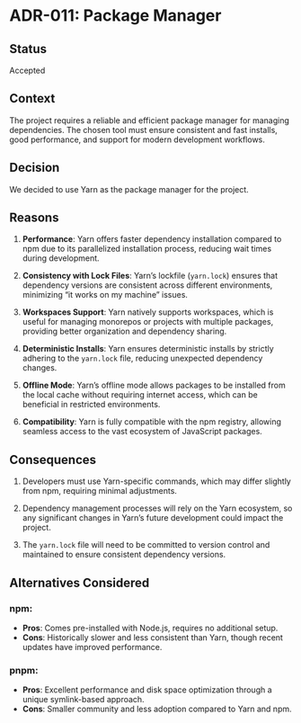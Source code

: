 # ADR-011: Package Manager

## Status

Accepted

## Context

The project requires a reliable and efficient package manager for managing
dependencies. The chosen tool must ensure consistent and fast installs, good
performance, and support for modern development workflows.

## Decision

We decided to use Yarn as the package manager for the project.

## Reasons

1. **Performance**:
   Yarn offers faster dependency installation compared to npm due to its
   parallelized installation process, reducing wait times during development.

2. **Consistency with Lock Files**:
   Yarn’s lockfile (`yarn.lock`) ensures that dependency versions are consistent
   across different environments, minimizing “it works on my machine” issues.

3. **Workspaces Support**:
   Yarn natively supports workspaces, which is useful for managing monorepos or
   projects with multiple packages, providing better organization and dependency
   sharing.

4. **Deterministic Installs**:
   Yarn ensures deterministic installs by strictly adhering to the `yarn.lock`
   file, reducing unexpected dependency changes.

5. **Offline Mode**:
   Yarn’s offline mode allows packages to be installed from the local cache
   without requiring internet access, which can be beneficial in restricted
   environments.

6. **Compatibility**:
   Yarn is fully compatible with the npm registry, allowing seamless access to
   the vast ecosystem of JavaScript packages.

## Consequences

1. Developers must use Yarn-specific commands, which may differ slightly from
   npm, requiring minimal adjustments.

2. Dependency management processes will rely on the Yarn ecosystem, so any
   significant changes in Yarn’s future development could impact the project.

3. The `yarn.lock` file will need to be committed to version control and
   maintained to ensure consistent dependency versions.

## Alternatives Considered

### npm:

- **Pros**: Comes pre-installed with Node.js, requires no additional setup.
- **Cons**: Historically slower and less consistent than Yarn, though recent
  updates have improved performance.

### pnpm:

- **Pros**: Excellent performance and disk space optimization through a
  unique symlink-based approach.
- **Cons**: Smaller community and less adoption compared to Yarn and npm.
